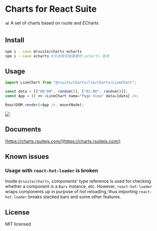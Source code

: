 # Charts for React Suite

:bar_chart: A set of charts based on rsuite and ECharts


## Install

```bash
npm i --save @rsuite/charts echarts
npm i --save echarts #可选择安装需要的 echarts 版本
```

## Usage

```js
import LineChart from "@rsuite/charts/lib/charts/LineChart";

const data = [["00:00", random()], ["01:00", random()]];
const App = () => <LineChart name="Page View" data={data} />;

ReactDOM.render(<App />, mountNode);
```

![](https://user-images.githubusercontent.com/1203827/53936390-93543000-40e4-11e9-9892-98cadb183fc6.png)


## Documents

[https://charts.rsuitejs.com/](https://charts.rsuitejs.com/)

## Known issues

### Usage with `react-hot-loader` is broken

Inside `@rsuite/charts`, components' type reference is used for checking whether a component is a `Bars` instance, etc.
However, `react-hot-loader` wraps components up in purpose of hot reloading, thus importing `react-hot-loader` breaks stacked bars and some other features.

## License

MIT licensed
